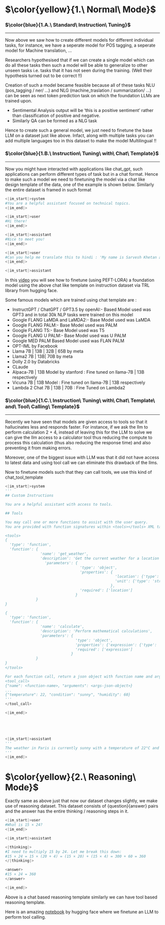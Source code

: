 # $\color{yellow}{1.\ Normal\ Mode}$


### $\color{blue}{1.A.\ Standard\ Instruction\ Tuning}$
----------------------------------------------------------
Now above we saw how to create different models for different individual tasks, for instance, we have a seperate model for POS tagging, a seperate model for Machine translation, ...

Researchers hypothesised that if we can create a single model which can do all these tasks then such a model will be able to generalize to other unseen tasks i.e. tasks that it has not seen during the training. (Well their hypothesis turned out to be correct !!)

Creation of such a model became feasible because all of these tasks NLU (pos_tagging / ner/ ...) and NLG (machine_traslation / summarization/ ...) can be seen as next token prediction task on which the foundation LLMs are trained upon.
- Sentimental Analysis output will be ‘this is a positive sentiment’ rather than classification of positive and negative.
- Similarly QA can be formed as a NLG task
  
Hence to create such a general model, we just need to finetune the base LLM on a dataset just like above. Infact, along with multiple tasks you can add multiple languages too in this dataset to make the model Multilingual !! 

### $\color{blue}{1.B.\ Instruction\ Tuning\ with\ Chat\ Template}$
----------------------------------------------------------
Now you might have interacted with applications like chat_gpt, such applications can perform different types of task but in a chat format. Hence to make such a model we need to finetuning the model via a chat like design template of the data, one of the example is shown below. Similarly the entire dataset is framed in such format

```python
<|im_start|>system
#You are a helpful assistant focused on technical topics.
<|im_end|>

<|im_start|>user
#Hi there!
<|im_end|>

<|im_start|>assistant
#Nice to meet you!
<|im_end|>

<|im_start|>user
#Can you help me translate this to hindi : 'My name is Sarvesh Khetan and I study at Unviersity of Maryland, College Park'
<|im_end|>

<|im_start|>assistant
```
In this [video](https://www.youtube.com/watch?v=6XeTk8cZUsM) you will see how to finetune (using PEFT-LORA) a foundation model using the above chat like template on instruction dataset via TRL library from hugging face.

Some famous models which are trained using chat template are :
- InstructGPT / ChatGPT / GPT3.5 by openAI:- Based Model used was GPT3 and in total 30k NLP tasks were trained on this model
- Google FLANG LaMDA and LaMDA2:- Base Model used was LaMDA
- Google FLANG PALM:- Base Model used was PALM
- Google FLANG T5:- Base Model used was T5
- Google FLANG U PALM:- Base Model used was U PALM
- Google MED PALM Based Model used was FLAN PALM
- OPT-IML by Facebook
- Llama 7B | 13B | 32B | 65B by meta
- Llama2 7B | 13B| 70B by meta
- Dolly 2.0 by Databricks
- CLaude
- Alpaca-7B | 13B Model by stanford : Fine tuned on llama-7B | 13B respectively
- Vicuna 7B | 13B Model : Fine tuned on llama-7B | 13B respectively
- Lambda 2 Chat 7B | 13B | 70B : Fine Tuned on Lambda2



### $\color{blue}{1.C.\ Instruction\ Tuning\ with\ Chat\ Template\ and\ Tool\ Calling\ Template}$
----------------------------------------------------------
Recently we have seen that models are given access to tools so that it hallucinates less and responds faster. For instance, if we ask the llm to perform calculation 2 + 4, instead of leaving this for the LLM to solve we can give the llm access to a calculator tool thus reducing the compute to process this calculation (thus also reducing the response time) and also preventing it from making errors.

Moreover, one of the biggest issue with LLM was that it did not have access to latest data and using tool call we can eliminate this drawback of the llms.

Now to finetune models such that they can call tools, we use this kind of chat_tool_template

```python
<|im_start|>system
'''
## Custom Instructions

You are a helpful assistant with access to tools.

## Tools

You may call one or more functions to assist with the user query.
You are provided with function signatures within <tools></tools> XML tags:

<tools>
{
  'type': 'function',
  'function': {
                'name': 'get_weather',
                'description': 'Get the current weather for a location',
                  'parameters': {
                                  'type': 'object',
                                  'properties': {
                                                  'location': {'type': 'string', 'description': 'The city and state, e.g. San Francisco, CA'},
                                                  'unit': {'type': 'string', 'enum': ['celsius', 'fahrenheit'],'description': 'The temperature unit'}
                                                },
                                  'required': ['location']
                                }
              }
}

{
  'type': 'function',
  'function': {
                'name': 'calculate',
                'description': 'Perform mathematical calculations',
                'parameters': {
                                'type': 'object',
                                'properties': {'expression': {'type': 'string', 'description': 'Mathematical expression to evaluate'}},
                                'required': ['expression']
                              }
              }
}
</tools>

For each function call, return a json object with function name and arguments within <tool_call></tool_call> XML tags:
<tool_call>
{"name": <function-name>, "arguments": <args-json-object>}
...
{"temperature": 22, "condition": "sunny", "humidity": 60}
'''
</tool_call>

<|im_end|>





<|im_start|>assistant
'''
The weather in Paris is currently sunny with a temperature of 22°C and 60% humidity. It's a beautiful day!
'''
<|im_end|>
```


# $\color{yellow}{2.\ Reasoning\ Mode}$
Exactly same as above just that now our dataset changes slightly, we make use of reasoning dataset. This dataset consists of {question}{answer} pairs and the answer has the entire thinking / reasoning steps in it.



```python
<|im_start|>user
#What is 15 × 24?
<|im_end|>

<|im_start|>assistant

<|thinking|>
#I need to multiply 15 by 24. Let me break this down:
#15 × 24 = 15 × (20 + 4) = (15 × 20) + (15 × 4) = 300 + 60 = 360
</|thinking|>

<answer>
#15 × 24 = 360
</answer>

<|im_end|>
```
Above is a chat based reasoning template similarly we can have tool based reasoning template.

Here is an amazing [notebook](https://colab.research.google.com/#fileId=https%3A//huggingface.co/agents-course/notebooks/blob/main/bonus-unit1/bonus-unit1.ipynb) by hugging face where we finetune an LLM to perform tool calling.

